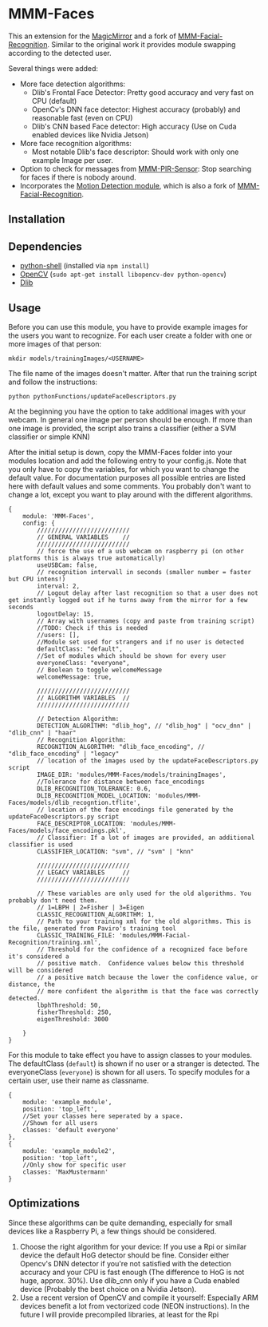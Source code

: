 # MMM-Faces
This an extension for the [MagicMirror](https://github.com/MichMich/MagicMirror) and a fork of [MMM-Facial-Recognition](https://github.com/paviro/MMM-Facial-Recognition). Similar to the original work it provides module swapping according to the detected user.

Several things were added:

- More face detection algorithms:
    - Dlib's Frontal Face Detector: Pretty good accuracy and very fast on CPU (default)
    - OpenCv's DNN face detector: Highest accuracy (probably) and reasonable fast (even on CPU)
    - Dlib's CNN based Face detector: High accuracy (Use on Cuda enabled devices like Nvidia Jetson)
- More face recognition algorithms:
    - Most notable Dlib's face descriptor: Should work with only one example Image per user.
- Option to check for messages from [MMM-PIR-Sensor](https://github.com/paviro/MMM-PIR-Sensor): Stop searching for faces if there is nobody around.
- Incorporates the [Motion Detection module](https://github.com/dmcinnes/MMM-Motion-Detection), which is also a fork of [MMM-Facial-Recognition](https://github.com/paviro/MMM-Facial-Recognition).

## Installation


## Dependencies
- [python-shell](https://www.npmjs.com/package/python-shell) (installed via `npm install`)
- [OpenCV](http://www.opencv.org) (`sudo apt-get install libopencv-dev python-opencv`)
- [Dlib](http://www.dlib.net/)



## Usage
Before you can use this module, you have to provide example images for the users you want to recognize. For each user create a folder with one or more images of that person:

```
mkdir models/trainingImages/<USERNAME>

```

The file name of the images doesn't matter. 
After that run the training script and follow the instructions:

```
python pythonFunctions/updateFaceDescriptors.py

```
At the beginning you have the option to take additional images with your webcam. 
In general one image per person should be enough. If more than one image is provided, the script also trains a classifier (either a SVM classifier or simple KNN)

After the initial setup is down, copy the MMM-Faces folder into your modules location and add the following entry to your config.js.
Note that you only have to copy the variables, for which you want to change the default value. For documentation purposes all possible entries are listed here with default values and some comments. You probably don't want to change a lot, except you want to play around with the different algorithms.

```
{
	module: 'MMM-Faces',
	config: {
        //////////////////////////
		// GENERAL VARIABLES    //
		//////////////////////////
		// force the use of a usb webcam on raspberry pi (on other platforms this is always true automatically)
		useUSBCam: false,
		// recognition intervall in seconds (smaller number = faster but CPU intens!)
		interval: 2,
		// Logout delay after last recognition so that a user does not get instantly logged out if he turns away from the mirror for a few seconds
		logoutDelay: 15,
		// Array with usernames (copy and paste from training script)
		//TODO: Check if this is needed 
		//users: [],
		//Module set used for strangers and if no user is detected
		defaultClass: "default",
		//Set of modules which should be shown for every user
		everyoneClass: "everyone",
		// Boolean to toggle welcomeMessage
		welcomeMessage: true,
		
		//////////////////////////
		// ALGORITHM VARIABLES  //
		//////////////////////////
        
        // Detection Algorithm:
        DETECTION_ALGORITHM: "dlib_hog", // "dlib_hog" | "ocv_dnn" | "dlib_cnn" | "haar"
		// Recognition Algorithm:
		RECOGNITION_ALGORITHM: "dlib_face_encoding", // "dlib_face_encoding" | "legacy"
		// location of the images used by the updateFaceDescriptors.py script
		IMAGE_DIR: 'modules/MMM-Faces/models/trainingImages',
		//Tolerance for distance between face_encodings
		DLIB_RECOGNITION_TOLERANCE: 0.6,
		DLIB_RECOGNITION_MODEL_LOCATION: 'modules/MMM-Faces/models/dlib_recogntion.tflite',
		// location of the face encodings file generated by the updateFaceDescriptors.py script
		FACE_DESCRIPTOR_LOCATION: 'modules/MMM-Faces/models/face_encodings.pkl',
		// Classifier: If a lot of images are provided, an additional classifier is used
		CLASSIFIER_LOCATION: "svm", // "svm" | "knn"
		
		//////////////////////////
		// LEGACY VARIABLES     //
		//////////////////////////
		
		// These variables are only used for the old algorithms. You probably don't need them.
		// 1=LBPH | 2=Fisher | 3=Eigen
		CLASSIC_RECOGNITION_ALGORITHM: 1,
		// Path to your training xml for the old algorithms. This is the file, generated from Paviro's training tool
		CLASSIC_TRAINING_FILE: 'modules/MMM-Facial-Recognition/training.xml',
		// Threshold for the confidence of a recognized face before it's considered a
		// positive match.  Confidence values below this threshold will be considered
		// a positive match because the lower the confidence value, or distance, the
		// more confident the algorithm is that the face was correctly detected.
		lbphThreshold: 50,
		fisherThreshold: 250,
		eigenThreshold: 3000
		
	}
}
```

For this module to take effect you have to assign classes to your modules. The defaultClass (`default`) is shown if no user or a stranger is detected. The everyoneClass (`everyone`) is shown for all users. To specify modules for a certain user, use their name as classname.

```
{
	module: 'example_module',
	position: 'top_left',
	//Set your classes here seperated by a space.
	//Shown for all users
	classes: 'default everyone'
},
{
	module: 'example_module2',
	position: 'top_left',
	//Only show for specific user
	classes: 'MaxMustermann'
}
```
## Optimizations
Since these algorithms can be quite demanding, especially for small devices like a Raspberry Pi, a few things should be considered.

1. Choose the right algorithm for your device: If you use a Rpi or similar device the default HoG detector should be fine. Consider either Opencv's DNN detector if you're not satisfied with the detection accuracy and your CPU is fast enough (The difference to HoG is not huge, approx. 30%). Use dlib_cnn only if you have a Cuda enabled device (Probably the best choice on a Nvidia Jetson).
2. Use a recent version of OpenCV and compile it yourself: Especially ARM devices benefit a lot from vectorized code (NEON instructions). In the future I will provide precompiled libraries, at least for the Rpi 



